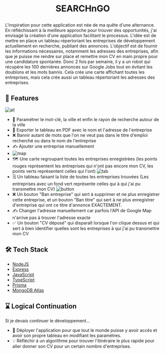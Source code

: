 
# <p align="center">SEARCHnGO</p>
  
L'inspiration pour cette application est née de ma quête d'une alternance. En réfléchissant à la meilleure approche pour trouver des opportunités, j'ai envisagé la création d'une application facilitant le processus. L'idée est de mettre en place un tableau répertoriant les entreprises de développement actuellement en recherche, publiant des annonces. L'objectif est de fournir les informations nécessaires, notamment les adresses des entreprises, afin que je puisse me rendre sur place et remettre mon CV en main propre pour une candidature spontanée. Donc 2 fois par semaine, il y a un robot qui récupère les 100 dernières annonces sur Google Jobs tout en évitant les doublons et les mots bannis. Cela crée une carte affichant toutes les entreprises, mais cela crée aussi un tableau répertoriant les adresses des entreprises.
    
## 🧐 Features
![all](https://github.com/LucasDechaumet/searchNgo/assets/135183192/8715c9aa-1ae8-4c27-b5eb-a45beeae8fd9)
- 🔧 Paramétrer le mot-clé, la ville et enfin le rayon de recherche autour de la ville
- 📃 Exporter le tableau en PDF avec le nom et l'adresse de l'entreprise
- ❌ Bannir autant de mots que l'on ne veut pas dans le titre d'emploi recherché ou dans le nom de l'entreprise
- ✍️ Ajouter une entreprise manuellement
- ![map](https://github.com/LucasDechaumet/searchNgo/assets/135183192/f306438e-18b1-4078-9590-17635897ac94)
- 🗺️ Une carte regroupant toutes les entreprises enregistrées (les points rouges représentent les entreprises qui n'ont pas encore mon CV, les points verts représentent celles qui l'ont)
![tab](https://github.com/LucasDechaumet/searchNgo/assets/135183192/cb60e66e-897e-4771-90b0-0392a0b00bda)
- 🗒️ Un tableau faisant la liste de toutes les entreprises trouvées (Les entreprises avec un fond vert représente celles qui à qui j'ai pu transmettre mon CV)
![button](https://github.com/LucasDechaumet/searchNgo/assets/135183192/0c3b0fe7-75df-43ec-9880-5f51b5e9ca65)
- ❌ Un bouton "Ban entreprise" qui sert à supprimer et ne plus enregistrer cette entreprise, et un bouton "Ban titre" qui sert à ne plus enregistrer d'entreprise qui ont ce titre d'annonce EXACTEMENT.
- ✍️ Changer l'adresse manuellement car parfois l'API de Google Map n'arrive pas à trouver l'adresse exacte
- ✅ Un bouton "CV déposé" qui disparaît lorsque l'on clique dessus et qui sert à bien identifier quelles sont les entreprises à qui j'ai pu transmettre mon CV
        
## 🛠️ Tech Stack
- [NodeJS](https://nodejs.org/)
- [Express](https://expressjs.com/)
- [JavaScript](https://js.org/)
- [TypeScript](https://www.typescriptlang.org/)
- [Prisma](https://www.prisma.io/)
- [MongoDB Atlas](https://www.mongodb.com/atlas/database)

## ⌛ Logical Continuation
Si je devais continuer le développement...
- 🐙 Déployer l'application pour que tout le monde puisse y avoir accès et avoir son propre tableau en modifiant les paramètres.
- 💡 Réfléchir à un algorithme pour trouver l'itinéraire le plus rapide pour aller donner son CV pour un certain nombre d'entreprises.
        
